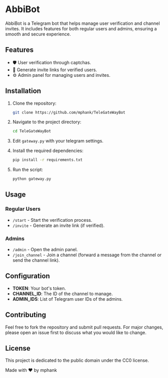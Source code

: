 # AbbiBot

AbbiBot is a Telegram bot that helps manage user verification and channel invites. It includes features for both regular users and admins, ensuring a smooth and secure experience.

## Features

- 🛡️ User verification through captchas.
- 🔗 Generate invite links for verified users.
- ⚙️ Admin panel for managing users and invites.

## Installation

1. Clone the repository:
    ```sh
    git clone https://github.com/mphank/TeleGateWayBot
    ```

2. Navigate to the project directory:
    ```sh
    cd TeleGateWayBot
    ```

3. Edit `gateway.py` with your telegram settings.

4. Install the required dependencies:
    ```sh
    pip install -r requirements.txt
    ```

5. Run the script:
    ```sh
    python gateway.py
    ```


## Usage

### Regular Users

- `/start` - Start the verification process.
- `/invite` - Generate an invite link (if verified).

### Admins

- `/admin` - Open the admin panel.
- `/join_channel` - Join a channel (forward a message from the channel or send the channel link).

## Configuration

- **TOKEN**: Your bot's token.
- **CHANNEL_ID**: The ID of the channel to manage.
- **ADMIN_IDS**: List of Telegram user IDs of the admins.

## Contributing

Feel free to fork the repository and submit pull requests. For major changes, please open an issue first to discuss what you would like to change.

## License

This project is dedicated to the public domain under the CC0 license.

Made with ❤️ by mphank
